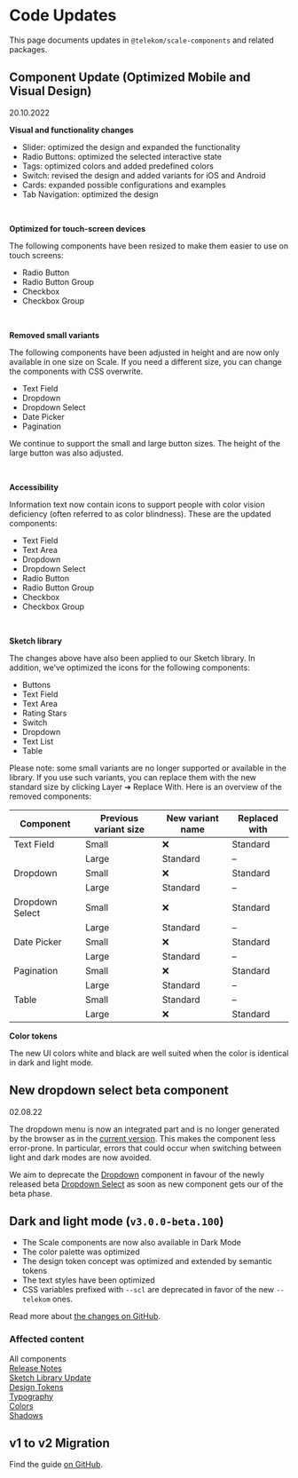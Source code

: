 # Code Updates

This page documents updates in `@telekom/scale-components` and related packages.

## Component Update (Optimized Mobile and Visual Design)

20.10.2022

**Visual and functionality changes**

- Slider: optimized the design and expanded the functionality
- Radio Buttons: optimized the selected interactive state
- Tags: optimized colors and added predefined colors
- Switch: revised the design and added variants for iOS and Android
- Cards: expanded possible configurations and examples
- Tab Navigation: optimized the design

<br>

**Optimized for touch-screen devices**

The following components have been resized to make them easier to use on touch screens:

- Radio Button
- Radio Button Group
- Checkbox
- Checkbox Group

<br>

**Removed small variants**

The following components have been adjusted in height and are now only available in one size on Scale. If you need a different size, you can change the components with CSS overwrite.

- Text Field
- Dropdown
- Dropdown Select
- Date Picker
- Pagination

We continue to support the small and large button sizes. The height of the large button was also adjusted.

<br>

**Accessibility**

Information text now contain icons to support people with color vision deficiency (often referred to as color blindness). These are the updated components:

- Text Field
- Text Area
- Dropdown
- Dropdown Select
- Radio Button
- Radio Button Group
- Checkbox
- Checkbox Group

<br>

**Sketch library**

The changes above have also been applied to our Sketch library. In addition, we’ve optimized the icons for the following components:

- Buttons
- Text Field
- Text Area
- Rating Stars
- Switch
- Dropdown
- Text List
- Table

Please note: some small variants are no longer supported or available in the library. If you use such variants, you can replace them with the new standard size by clicking Layer ➔ Replace With. Here is an overview of the removed components:

| Component       | Previous variant size | New variant name | Replaced with |
| --------------- | --------------------- | ---------------- | ------------- |
| Text Field      | Small                 | ❌               | Standard      |
|                 | Large                 | Standard         | –             |
| Dropdown        | Small                 | ❌               | Standard      |
|                 | Large                 | Standard         | –             |
| Dropdown Select | Small                 | ❌               | Standard      |
|                 | Large                 | Standard         | –             |
| Date Picker     | Small                 | ❌               | Standard      |
|                 | Large                 | Standard         | –             |
| Pagination      | Small                 | ❌               | Standard      |
|                 | Large                 | Standard         | –             |
| Table           | Small                 | Standard         | –             |
|                 | Large                 | ❌               | Standard      |

**Color tokens**

The new UI colors white and black are well suited when the color is identical in dark and light mode.

## New dropdown select beta component

02.08.22

The dropdown menu is now an integrated part and is no longer generated by the browser as in the [current version](./?path=/docs/components-dropdown--standard). This makes the component less error-prone. In particular, errors that could occur when switching between light and dark modes are now avoided.

We aim to deprecate the [Dropdown](./?path=/docs/components-dropdown--standard) component in favour of the newly released beta [Dropdown Select](./?path=/docs/beta-components-dropdown-select--standard) as soon as new component gets our of the beta phase.

## Dark and light mode (`v3.0.0-beta.100`)

- The Scale components are now also available in Dark Mode
- The color palette was optimized
- The design token concept was optimized and extended by semantic tokens
- The text styles have been optimized
- CSS variables prefixed with `--scl` are deprecated in favor of the new `--telekom` ones.

Read more about <a href="https://github.com/telekom/scale/blob/main/docs/dark-mode-v3-beta-100.md" target="_blank" rel="noopener noreferrer">the changes on GitHub</a>.

### Affected content

All components  
[Release Notes](./?path=/docs/new-release-release-notes--page)  
[Sketch Library Update](./?path=/docs/new-release-sketch-library-update--page)  
[Design Tokens](./?path=/docs/guidelines-design-tokens--page)  
[Typography](./?path=/docs/guidelines-typography--page)  
[Colors](./?path=/docs/guidelines-colors--page)  
[Shadows](./?path=/docs/guidelines-shadows--page)

## v1 to v2 Migration

Find the guide <a href="https://github.com/telekom/scale/blob/main/docs/archive/v1-to-v2-migration-guide.md" target="_blank" rel="noopener noreferrer">on GitHub</a>.
